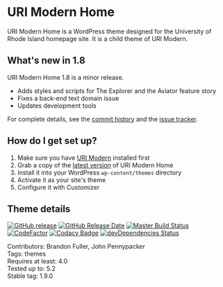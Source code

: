# URI Modern Home

URI Modern Home is a WordPress theme designed for the University of Rhode Island homepage site. It is a child theme of URI Modern.

## What's new in 1.8

URI Modern Home 1.8 is a minor release.

* Adds styles and scripts for The Explorer and the Aviator feature story
* Fixes a back-end text domain issue
* Updates development tools

For complete details, see the [commit history](https://github.com/uriweb/uri-modern-home/pull/51/commits) and the [issue tracker](https://github.com/uriweb/uri-modern-home/issues).

## How do I get set up?

1. Make sure you have [URI Modern](https://github.com/uriweb/uri-modern) installed first
2. Grab a copy of the [latest version](https://github.com/uriweb/uri-modern-home/releases/latest) of URI Modern Home
3. Install it into your WordPress `wp-content/themes` directory
4. Activate it as your site's theme
5. Configure it with Customizer

## Theme details

[![GitHub release](https://img.shields.io/github/release/uriweb/uri-modern-home.svg)](https://github.com/uriweb/uri-modern-home/releases/latest)
[![GitHub Release Date](https://img.shields.io/github/release-date/uriweb/uri-modern-home.svg)](https://github.com/uriweb/uri-modern-home/releases/latest)
[![Master Build Status](https://travis-ci.org/uriweb/uri-modern-home.svg?branch=master "Master build status")](https://travis-ci.org/uriweb/uri-modern-home)
[![CodeFactor](https://www.codefactor.io/repository/github/uriweb/uri-modern-home/badge/master)](https://www.codefactor.io/repository/github/uriweb/uri-modern-home/overview/master)
[![Codacy Badge](https://img.shields.io/codacy/grade/e0a03abdc4344cf79f92384a7ca76f27.svg)](https://www.codacy.com/app/uriweb/uri-modern-home?utm_source=github.com&amp;utm_medium=referral&amp;utm_content=uriweb/uri-modern-home&amp;utm_campaign=Badge_Grade)
[![devDependencies Status](https://david-dm.org/uriweb/uri-modern-home/dev-status.svg "devDependencies status")](https://david-dm.org/uriweb/uri-modern-home?type=dev)

Contributors: Brandon Fuller, John Pennypacker  
Tags: themes  
Requires at least: 4.0  
Tested up to: 5.2  
Stable tag: 1.9.0  
